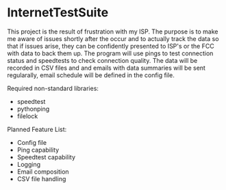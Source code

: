 # InternetTestSuite
This project is the result of frustration with my ISP. The purpose is to make me aware of issues shortly after the occur and to
actually track the data so that if issues arise, they can be confidently presented to ISP's or the FCC with data to back them up.
The program will use pings to test connection status and speedtests to check connection quality. The data will be recorded in CSV
files and and emails with data summaries will be sent regularally, email schedule will be defined in the config file.

Required non-standard libraries:
- speedtest
- pythonping
- filelock

Planned Feature List:
- Config file
- Ping capability
- Speedtest capability
- Logging
- Email composition
- CSV file handling
